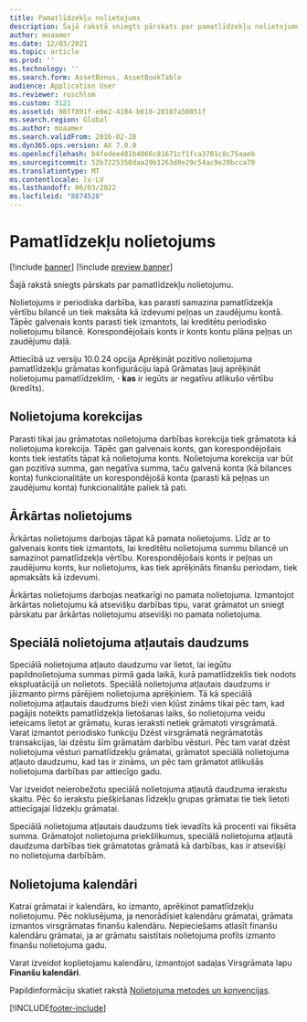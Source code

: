 ```yaml
---
title: Pamatlīdzekļu nolietojums
description: Šajā rakstā sniegts pārskats par pamatlīdzekļu nolietojumu.
author: moaamer
ms.date: 12/03/2021
ms.topic: article
ms.prod: ''
ms.technology: ''
ms.search.form: AssetBonus, AssetBookTable
audience: Application User
ms.reviewer: roschlom
ms.custom: 3121
ms.assetid: 98ff891f-e0e2-4184-b618-28107a50851f
ms.search.region: Global
ms.author: moaamer
ms.search.validFrom: 2016-02-28
ms.dyn365.ops.version: AX 7.0.0
ms.openlocfilehash: b4fedee481b4066c81671cf1fca3781c8c75aaeb
ms.sourcegitcommit: 52b7225350daa29b1263d8e29c54ac9e20bcca70
ms.translationtype: MT
ms.contentlocale: lv-LV
ms.lasthandoff: 06/03/2022
ms.locfileid: "8874528"
---
```

# <a name="fixed-asset-depreciation"></a>Pamatlīdzekļu nolietojums

[!include [banner](../includes/banner.md)]
[!include [preview banner](../includes/preview-banner.md)]

Šajā rakstā sniegts pārskats par pamatlīdzekļu nolietojumu.

Nolietojums ir periodiska darbība, kas parasti samazina pamatlīdzekļa vērtību bilancē un tiek maksāta kā izdevumi peļņas un zaudējumu kontā. Tāpēc galvenais konts parasti tiek izmantots, lai kreditētu periodisko nolietojumu bilancē. Korespondējošais konts ir konts kontu plāna peļņas un zaudējumu daļā.

Attiecībā uz versiju 10.0.24 opcija Aprēķināt pozitīvo nolietojuma pamatlīdzekļu grāmatas konfigurāciju lapā Grāmatas ļauj aprēķināt nolietojumu pamatlīdzeklim, **·** **kas** ir iegūts ar negatīvu atlikušo vērtību (kredīts).

## <a name="depreciation-adjustment"></a>Nolietojuma korekcijas
Parasti tikai jau grāmatotas nolietojuma darbības korekcija tiek grāmatota kā nolietojuma korekcija. Tāpēc gan galvenais konts, gan korespondējošais konts tiek iestatīts tāpat kā nolietojuma konts. Nolietojuma korekcija var būt gan pozitīva summa, gan negatīva summa, taču galvenā konta (kā bilances konta) funkcionalitāte un korespondējošā konta (parasti kā peļņas un zaudējumu konta) funkcionalitāte paliek tā pati.

## <a name="extraordinary-depreciation"></a>Ārkārtas nolietojums
Ārkārtas nolietojums darbojas tāpat kā pamata nolietojums. Līdz ar to galvenais konts tiek izmantots, lai kreditētu nolietojuma summu bilancē un samazinot pamatlīdzekļa vērtību. Korespondējošais konts ir peļņas un zaudējumu konts, kur nolietojums, kas tiek aprēķināts finanšu periodam, tiek apmaksāts kā izdevumi. 

Ārkārtas nolietojums darbojas neatkarīgi no pamata nolietojuma. Izmantojot ārkārtas nolietojumu kā atsevišķu darbības tipu, varat grāmatot un sniegt pārskatu par ārkārtas nolietojumu atsevišķi no pamata nolietojuma.

## <a name="special-depreciation-allowance"></a>Speciālā nolietojuma atļautais daudzums
Speciālā nolietojuma atļauto daudzumu var lietot, lai iegūtu papildnolietojuma summas pirmā gada laikā, kurā pamatlīdzeklis tiek nodots ekspluatācijā un nolietots. Speciālā nolietojuma atļautais daudzums ir jāizmanto pirms pārējiem nolietojuma aprēķiniem. Tā kā speciālā nolietojuma atļautais daudzums bieži vien kļūst zināms tikai pēc tam, kad pagājis noteikts pamatlīdzekļa lietošanas laiks, šo nolietojuma veidu ieteicams lietot ar grāmatu, kuras ieraksti netiek grāmatoti virsgrāmatā. Varat izmantot periodisko funkciju Dzēst virsgrāmatā negrāmatotās transakcijas, lai dzēstu šīm grāmatām darbību vēsturi. Pēc tam varat dzēst nolietojuma vēsturi pamatlīdzekļu grāmatai, grāmatot speciālā nolietojuma atļauto daudzumu, kad tas ir zināms, un pēc tam grāmatot atlikušās nolietojuma darbības par attiecīgo gadu. 

Var izveidot neierobežotu speciālā nolietojuma atļautā daudzuma ierakstu skaitu. Pēc šo ierakstu piešķiršanas līdzekļu grupas grāmatai tie tiek lietoti attiecīgajai līdzekļu grāmatai. 

Speciālā nolietojuma atļautais daudzums tiek ievadīts kā procenti vai fiksēta summa. Grāmatojot nolietojuma priekšlikumus, speciālā nolietojuma atļautā daudzuma darbības tiek grāmatotas grāmatā kā darbības, kas ir atsevišķi no nolietojuma darbībām.

## <a name="depreciation-calendars"></a>Nolietojuma kalendāri
Katrai grāmatai ir kalendārs, ko izmanto, aprēķinot pamatlīdzekļu nolietojumu. Pēc noklusējuma, ja nenorādīsiet kalendāru grāmatai, grāmata izmantos virsgrāmatas finanšu kalendāru. Nepieciešams atlasīt finanšu kalendāru grāmatai, ja ar grāmatu saistītais nolietojuma profils izmanto finanšu nolietojuma gadu. 

Varat izveidot koplietojamu kalendāru, izmantojot sadaļas Virsgrāmata lapu **Finanšu kalendāri**.

Papildinformāciju skatiet rakstā [Nolietojuma metodes un konvencijas](depreciation-methods-conventions.md).





[!INCLUDE[footer-include](../../includes/footer-banner.md)]
